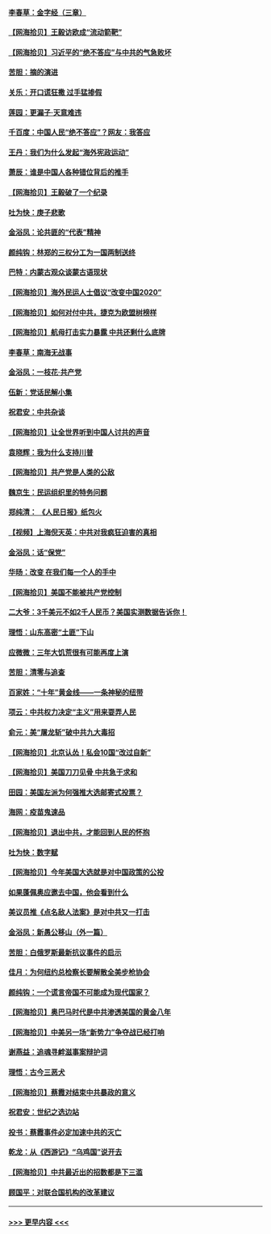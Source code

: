 #### [李春草：金字经（三章）](../pages/nsc993/n12383691.md?t=09062302) 
#### [【网海拾贝】王毅访欧成“流动箭靶”](../pages/nsc993/n12383338.md?t=09062302) 
#### [【网海拾贝】习近平的“绝不答应”与中共的气急败坏](../pages/nsc993/n12382819.md?t=09062302) 
#### [苦胆：摘的演进](../pages/nsc993/n12382619.md?t=09062302) 
#### [关乐：开口谎狂撒 过手猛掺假](../pages/nsc993/n12382604.md?t=09062302) 
#### [莲园：更漏子‧天意难违](../pages/nsc993/n12382598.md?t=09062302) 
#### [千百度：中国人民“绝不答应”？网友：我答应](../pages/nsc993/n12382024.md?t=09062302) 
#### [王丹：我们为什么发起“海外宪政运动”](../pages/nsc993/n12380286.md?t=09062302) 
#### [萧辰：谁是中国人各种错位背后的推手](../pages/nsc993/n12379800.md?t=09062302) 
#### [【网海拾贝】王毅破了一个纪录](../pages/nsc993/n12379251.md?t=09062302) 
#### [吐为快：庚子悲歌](../pages/nsc993/n12378821.md?t=09062302) 
#### [金浴凤：论共匪的“代表”精神](../pages/nsc993/n12377546.md?t=09062302) 
#### [颜纯钩：林郑的三权分工为一国两制送终](../pages/nsc993/n12377306.md?t=09062302) 
#### [巴特：内蒙古观众谈蒙古语现状](../pages/nsc993/n12376923.md?t=09062302) 
#### [【网海拾贝】海外民运人士倡议“改变中国2020”](../pages/nsc993/n12376682.md?t=09062302) 
#### [【网海拾贝】如何对付中共，捷克为欧盟树榜样](../pages/nsc993/n12374209.md?t=09062302) 
#### [【网海拾贝】航母打击实力暴露 中共还剩什么底牌](../pages/nsc993/n12371825.md?t=09062302) 
#### [李春草：南海无战事](../pages/nsc993/n12371159.md?t=09062302) 
#### [金浴凤：一枝花·共产党](../pages/nsc993/n12368757.md?t=09062302) 
#### [伍新：党话民解小集](../pages/nsc993/n12366907.md?t=09062302) 
#### [祝君安：中共杂谈](../pages/nsc993/n12366076.md?t=09062302) 
#### [【网海拾贝】让全世界听到中国人讨共的声音](../pages/nsc993/n12365569.md?t=09062302) 
#### [袁晓辉：我为什么支持川普](../pages/nsc993/n12362670.md?t=09062302) 
#### [【网海拾贝】共产党是人类的公敌](../pages/nsc993/n12363182.md?t=09062302) 
#### [魏京生：民运组织里的特务问题](../pages/nsc993/n12363010.md?t=09062302) 
#### [郑纯清： 《人民日报》纸包火](../pages/nsc993/n12362706.md?t=09062302) 
#### [【视频】上海倪天英：中共对我疯狂迫害的真相](../pages/nsc993/n12356341.md?t=09062302) 
#### [金浴凤：话“保党”](../pages/nsc993/n12361867.md?t=09062302) 
#### [华旸：改变 在我们每一个人的手中](../pages/nsc993/n12361774.md?t=09062302) 
#### [【网海拾贝】美国不能被共产党控制](../pages/nsc993/n12360271.md?t=09062302) 
#### [二大爷：3千美元不如2千人民币？美国实测数据告诉你！](../pages/nsc993/n12358563.md?t=09062302) 
#### [理悟：山东高密“土匪”下山](../pages/nsc993/n12358535.md?t=09062302) 
#### [应微微：三年大饥荒很有可能再度上演](../pages/nsc993/n12358523.md?t=09062302) 
#### [苦胆：清零与追查](../pages/nsc993/n12358501.md?t=09062302) 
#### [百家姓：“十年”黄金线——一条神秘的纽带](../pages/nsc993/n12358319.md?t=09062302) 
#### [项云：中共权力决定“主义”用来耍弄人民](../pages/nsc993/n12358172.md?t=09062302) 
#### [俞元：美“屠龙斩”破中共九大毒招](../pages/nsc993/n12357822.md?t=09062302) 
#### [【网海拾贝】北京认怂！私会10国“改过自新”](../pages/nsc993/n12357784.md?t=09062302) 
#### [【网海拾贝】美国刀刀见骨 中共急于求和](../pages/nsc993/n12355511.md?t=09062302) 
#### [田园：美国左派为何强推大选邮寄式投票？](../pages/nsc993/n12352963.md?t=09062302) 
#### [海网：疫苗鬼速品](../pages/nsc993/n12354438.md?t=09062302) 
#### [【网海拾贝】退出中共，才能回到人民的怀抱](../pages/nsc993/n12352634.md?t=09062302) 
#### [吐为快：数字赋](../pages/nsc993/n12352317.md?t=09062302) 
#### [【网海拾贝】今年美国大选就是对中国政策的公投](../pages/nsc993/n12350973.md?t=09062302) 
#### [如果蓬佩奥应邀去中国，他会看到什么](../pages/nsc993/n12350945.md?t=09062302) 
#### [美议员推《点名敌人法案》是对中共又一打击](../pages/nsc993/n12350765.md?t=09062302) 
#### [金浴凤：新愚公移山（外一篇）](../pages/nsc993/n12350253.md?t=09062302) 
#### [苦胆：白俄罗斯最新抗议事件的启示](../pages/nsc993/n12349989.md?t=09062302) 
#### [佳月：为何纽约总检察长要解散全美步枪协会](../pages/nsc993/n12349939.md?t=09062302) 
#### [颜纯钩：一个谎言帝国不可能成为现代国家？](../pages/nsc993/n12349898.md?t=09062302) 
#### [【网海拾贝】奥巴马时代是中共渗透美国的黄金八年](../pages/nsc993/n12349284.md?t=09062302) 
#### [【网海拾贝】中美另一场“新势力”争夺战已经打响](../pages/nsc993/n12346998.md?t=09062302) 
#### [谢燕益：追魂寻衅滋事案辩护词](../pages/nsc993/n12346892.md?t=09062302) 
#### [理悟：古今三恶犬](../pages/nsc993/n12345190.md?t=09062302) 
#### [【网海拾贝】蔡霞对结束中共暴政的意义](../pages/nsc993/n12344263.md?t=09062302) 
#### [祝君安：世纪之选边站](../pages/nsc993/n12342382.md?t=09062302) 
#### [投书：蔡霞事件必定加速中共的灭亡](../pages/nsc993/n12341881.md?t=09062302) 
#### [乾龙：从《西游记》“乌鸡国”说开去](../pages/nsc993/n12341690.md?t=09062302) 
#### [【网海拾贝】中共最近出的招数都是下三滥](../pages/nsc993/n12341593.md?t=09062302) 
#### [顾国平：对联合国机构的改革建议](../pages/nsc993/n12339928.md?t=09062302) 

----
#### [ >>> 更早内容 <<< ](../indexes/nsc993-earlier.md)
